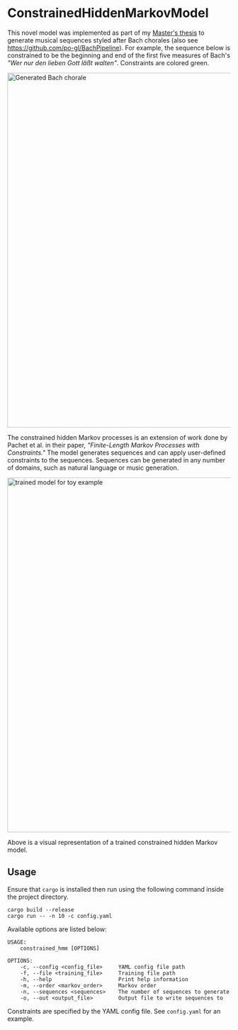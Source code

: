 # ConstrainedHiddenMarkovModel

This novel model was implemented as part of my [Master's thesis](https://porterglines.com/assets/Glines_Porter_MS.pdf) to generate musical sequences
styled after Bach chorales (also see https://github.com/po-gl/BachPipeline). For example, the sequence below is constrained to be the beginning and end of the first five measures of Bach's *"Wer nur den lieben Gott läßt walten"*. Constraints are colored green.

<img width="800" alt="Generated Bach chorale" src="https://user-images.githubusercontent.com/42399205/186281332-5cf07f9e-0792-48df-bca6-574fc92c2767.png">

The constrained hidden Markov processes is an extension of work done 
by Pachet et al. in their paper, *"Finite-Length Markov Processes with Constraints."* The model generates sequences and can apply user-defined constraints to the sequences. Sequences can be generated in any number of domains, such as natural language or music generation.

<img width="800" alt="trained model for toy example" src="https://user-images.githubusercontent.com/42399205/186280300-829557c8-fa82-48a8-8509-d9b772e412e4.png">

Above is a visual representation of a trained constrained hidden Markov model.

## Usage
Ensure that ```cargo``` is installed then run using the following command inside the project directory.
```
cargo build --release
cargo run -- -n 10 -c config.yaml
```

Available options are listed below:

```
USAGE:
    constrained_hmm [OPTIONS]

OPTIONS:
    -c, --config <config_file>     YAML config file path
    -f, --file <training_file>     Training file path
    -h, --help                     Print help information
    -m, --order <markov_order>     Markov order
    -n, --sequences <sequences>    The number of sequences to generate
    -o, --out <output_file>        Output file to write sequences to
```

Constraints are specified by the YAML config file. See ```config.yaml``` for an example.
